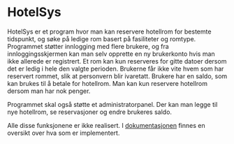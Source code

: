 # HotelSys
HotelSys er et program hvor man kan reservere hotellrom for bestemte tidspunkt, og søke på ledige rom basert på fasiliteter og romtype. Programmet støtter innlogging med flere brukere, og fra innloggingsskjermen kan man selv opprette en ny brukerkonto hvis man ikke allerede er registrert. Et rom kan kun reserveres for gitte datoer dersom det er ledig i hele den valgte perioden. Brukerne får ikke vite hvem som har reservert rommet, slik at personvern blir ivaretatt. Brukere har en saldo, som kan brukes til å betale for hotellrom. Man kan kun reservere hotellrom dersom man har nok penger.

Programmet skal også støtte et administratorpanel. Der kan man legge til nye hotellrom, se reservasjoner og endre brukeres saldo.

Alle disse funksjonene er ikke realisert. I [dokumentasjonen](docs/release1/documentation.md) finnes en oversikt over hva som er implementert.
